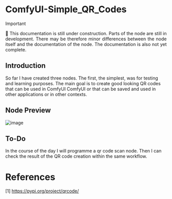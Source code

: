 # ComfyUI-Simple_QR_Codes

> [!IMPORTANT]  
> <p align="justify">🚧 This documentation is still under construction.
> Parts of the node are still in development. There may be therefore
> minor differences between the node itself and the documentation of
> the node. The documentation is also not yet complete.</p>

## Introduction

So far I have created three nodes. The first, the simplest, was for
testing and learning purposes. The main goal is to create good looking
QR codes that can be used in ComfyUI ComfyUI or that can be saved and
used in other applications or in other contexts.

## Node Preview

![image](https://github.com/user-attachments/assets/ddaeabac-883c-4677-b953-fc7be83f2900)

## To-Do

In the course of the day I will programme a qr code scan node. Then I 
can check the result of the QR code creation within the same workflow.

# References

[1] https://pypi.org/project/qrcode/
